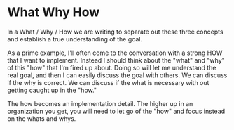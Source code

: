 # What Why How

In a What / Why / How we are writing to separate out these three concepts and establish a true understanding of the goal.

As a prime example, I'll often come to the conversation with a strong HOW that I want to implement. Instead I should think about the "what" and "why" of this "how" that I'm fired up about. Doing so will let me understand the real goal, and then I can easily discuss the goal with others. We can discuss if the why is correct. We can discuss if the what is necessary with out getting caught up in the "how."

The how becomes an implementation detail. The higher up in an organization you get, you will need to let go of the "how" and focus instead on the whats and whys.

